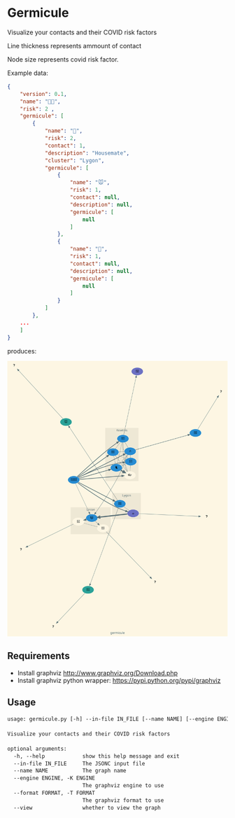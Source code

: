 # Germicule

Visualize your contacts and their COVID risk factors

Line thickness represents ammount of contact

Node size represents covid risk factor.

Example data:

```json
{
    "version": 0.1,
    "name": "👨‍🎤",
    "risk": 2 ,
    "germicule": [
        {
            "name": "🐺",
            "risk": 2,
            "contact": 1,
            "description": "Housemate",
            "cluster": "Lygon",
            "germicule": [
                {
                    "name": "🐭",
                    "risk": 1,
                    "contact": null,
                    "description": null,
                    "germicule": [
                        null
                    ]
                },
                {
                    "name": "🐶",
                    "risk": 1,
                    "contact": null,
                    "description": null,
                    "germicule": [
                        null
                    ]
                }
            ]
        },
    ...
    ]
}
```

produces:

![example graph](germicule.gv.svg)

## Requirements

- Install graphviz http://www.graphviz.org/Download.php
- Install graphviz python wrapper: https://pypi.python.org/pypi/graphviz

## Usage

```txt
usage: germicule.py [-h] --in-file IN_FILE [--name NAME] [--engine ENGINE] [--format FORMAT] [--view]

Visualize your contacts and their COVID risk factors

optional arguments:
  -h, --help            show this help message and exit
  --in-file IN_FILE     The JSONC input file
  --name NAME           The graph name
  --engine ENGINE, -K ENGINE
                        The graphviz engine to use
  --format FORMAT, -T FORMAT
                        The graphviz format to use
  --view                whether to view the graph
```
